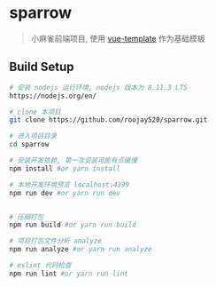 # sparrow

> 小麻雀前端项目, 使用 [vue-template](https://github.com/roojay520/vue-template) 作为基础模板

## Build Setup

``` bash
# 安装 nodejs 运行环境, nodejs 版本为 8.11.3 LTS
https://nodejs.org/en/

# clone 本项目
git clone https://github.com/roojay520/sparrow.git

# 进入项目目录
cd sparrow

# 安装开发依赖, 第一次安装可能有点缓慢
npm install #or yarn install

# 本地开发环境预览 localhost:4399
npm run dev #or yarn run dev


# 压缩打包
npm run build #or yarn run build

# 项目打包文件分析 analyze
npm run analyze #or yarn run analyze

# eslint 代码检查
npm run lint #or yarn run lint

```

